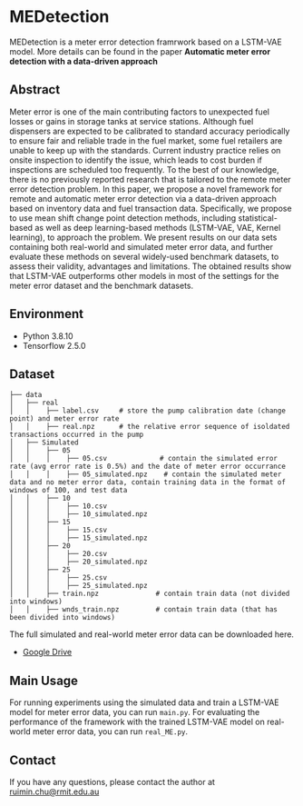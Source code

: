 # MEDetection

MEDetection is a meter error detection framrwork based on a LSTM-VAE model. More details can be found in the paper **Automatic meter error detection with a data-driven approach**

## Abstract
Meter error is one of the main contributing factors to unexpected fuel losses or gains in storage tanks at service stations. Although fuel dispensers are expected to be calibrated to standard accuracy periodically to ensure fair and reliable trade in the fuel market, some fuel retailers are unable to keep up with the standards. Current industry practice relies on onsite inspection to identify the issue, which leads to cost burden if inspections are scheduled too frequently. To the best of our knowledge, there is no previously reported research that is tailored to the remote meter error detection problem. In this paper, we propose a novel framework for remote and automatic meter error detection via a data-driven approach based on inventory data and fuel transaction data. Specifically, we propose to use mean shift change point detection methods, including statistical-based as well as deep learning-based methods (LSTM-VAE, VAE, Kernel learning), to approach the problem. We present results on our data sets containing both real-world and simulated meter error data, and further evaluate these methods on several widely-used benchmark datasets, to assess their validity, advantages and limitations. The obtained results show that LSTM-VAE outperforms other models in most of the settings for the meter error dataset and the benchmark datasets. 

## Environment
- Python 3.8.10
- Tensorflow 2.5.0

## Dataset
```
├── data
│   ├── real
│   │    ├── label.csv     # store the pump calibration date (change point) and meter error rate
│   │    ├── real.npz      # the relative error sequence of isoldated transactions occurred in the pump
│   ├── Simulated
│   │    ├── 05
│   │    │    ├── 05.csv             # contain the simulated error rate (avg error rate is 0.5%) and the date of meter error occurrance 
│   │    │    ├── 05_simulated.npz    # contain the simulated meter data and no meter error data, contain training data in the format of windows of 100, and test data
│   │    ├── 10
│   │    │    ├── 10.csv 
│   │    │    ├── 10_simulated.npz    
│   │    ├── 15
│   │    │    ├── 15.csv 
│   │    │    ├── 15_simulated.npz    
│   │    ├── 20
│   │    │    ├── 20.csv 
│   │    │    ├── 20_simulated.npz    
│   │    ├── 25
│   │    │    ├── 25.csv 
│   │    │    ├── 25_simulated.npz    
│   │    ├── train.npz              # contain train data (not divided into windows)
│   │    ├── wnds_train.npz         # contain train data (that has been divided into windows)
```
The full simulated and real-world meter error data can be downloaded here.
- [Google Drive](https://drive.google.com/drive/folders/1vO9BUl8RYKkQcZGYXeZM3_lnDR-DRMqa?usp=share_link)

## Main Usage
For running experiments using the simulated data and train a LSTM-VAE model for meter error data, you can  run `main.py`. For evaluating the performance of the framework with the trained LSTM-VAE model on real-world meter error data, you can run `real_ME.py`.
## Contact
If you have any questions, please contact the author at ruimin.chu@rmit.edu.au
